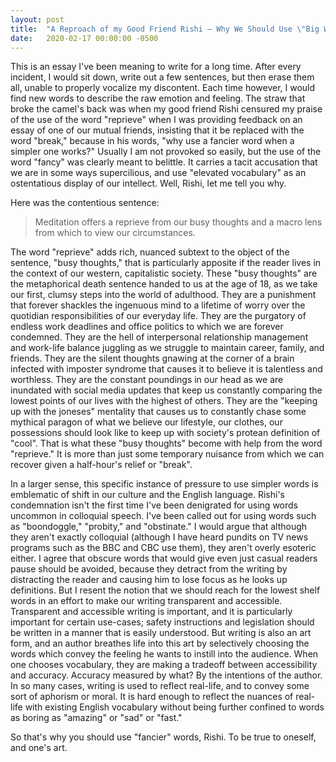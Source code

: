 ```yaml
---
layout: post
title:  "A Reproach of my Good Friend Rishi — Why We Should Use \"Big Words\""
date:   2020-02-17 00:00:00 -0500
---
```


This is an essay I've been meaning to write for a long time. After every incident, I would sit down, write out a few sentences, but then erase them all, unable to properly vocalize my discontent. Each time however, I would find new words to describe the raw emotion and feeling. The straw that broke the camel's back was when my good friend Rishi censured my praise of the use of the word "reprieve" when I was providing feedback on an essay of one of our mutual friends, insisting that it be replaced with the word "break," because in his words, "why use a fancier word when a simpler one works?" Usually I am not provoked so easily, but the use of the word "fancy" was clearly meant to belittle. It carries a tacit accusation that we are in some ways supercilious, and use "elevated vocabulary" as an ostentatious display of our intellect. Well, Rishi, let me tell you why.

Here was the contentious sentence:

> Meditation offers a reprieve from our busy thoughts and a macro lens from which to view our circumstances.

The word "reprieve" adds rich, nuanced subtext to the object of the sentence, "busy thoughts," that is particularly apposite if the reader lives in the context of our western, capitalistic society. These "busy thoughts" are the metaphorical death sentence handed to us at the age of 18, as we take our first, clumsy steps into the world of adulthood. They are a punishment that forever shackles the ingenuous mind to a lifetime of worry over the quotidian responsibilities of our everyday life. They are the purgatory of endless work deadlines and office politics to which we are forever condemned. They are the hell of interpersonal relationship management and work-life balance juggling as we struggle to maintain career, family, and friends. They are the silent thoughts gnawing at the corner of a brain infected with imposter syndrome that causes it to believe it is talentless and worthless. They are the constant poundings in our head as we are inundated with social media updates that keep us constantly comparing the lowest points of our lives with the highest of others. They are the "keeping up with the joneses" mentality that causes us to constantly chase some mythical paragon of what we believe our lifestyle, our clothes, our possessions should look like to keep up with society's protean definition of "cool". That is what these "busy thoughts" become with help from the word "reprieve." It is more than just some temporary nuisance from which we can recover given a half-hour's relief or "break".

In a larger sense, this specific instance of pressure to use simpler words is emblematic of shift in our culture and the English language. Rishi's condemnation isn't the first time I've been denigrated for using words uncommon in colloquial speech. I've been called out for using words such as "boondoggle," "probity," and "obstinate." I would argue that although they aren't exactly colloquial (although I have heard pundits on TV news programs such as the BBC and CBC use them), they aren't overly esoteric either. I agree that obscure words that would give even just casual readers pause should be avoided, because they detract from the writing by distracting the reader and causing him to lose focus as he looks up definitions. But I resent the notion that we should reach for the lowest shelf words in an effort to make our writing transparent and accessible. Transparent and accessible writing is important, and it is particularly important for certain use-cases; safety instructions and legislation should be written in a manner that is easily understood. But writing is also an art form, and an author breathes life into this art by selectively choosing the words which convey the feeling he wants to instill into the audience. When one chooses vocabulary, they are making a tradeoff between accessibility and accuracy. Accuracy measured by what? By the intentions of the author. In so many cases, writing is used to reflect real-life, and to convey some sort of aphorism or moral. It is hard enough to reflect the nuances of real-life with existing English vocabulary without being further confined to words as boring as "amazing" or "sad" or "fast."

So that's why you should use "fancier" words, Rishi. To be true to oneself, and one's art.

